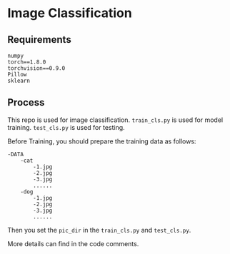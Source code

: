 # Image Classification

## Requirements

```
numpy
torch==1.8.0
torchvision==0.9.0
Pillow
sklearn
```



## Process

This repo is used for image classification.  `train_cls.py` is used for model training. `test_cls.py` is used for testing. 

Before Training, you should prepare the training data as follows:

```
-DATA
	-cat
		-1.jpg
		-2.jpg
		-3.jpg
		......
	-dog
		-1.jpg
		-2.jpg
		-3.jpg
		......
```

Then you set the `pic_dir`  in the `train_cls.py` and `test_cls.py`.

More details can find in the code comments.